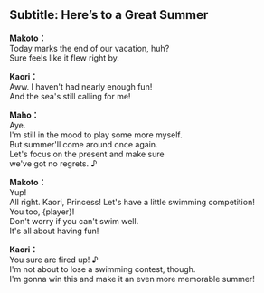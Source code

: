 # 

  
## Subtitle: Here’s to a Great Summer
  
**Makoto：**  
Today marks the end of our vacation, huh?  
Sure feels like it flew right by.  
  
**Kaori：**  
Aww. I haven't had nearly enough fun!  
And the sea's still calling for me!  
  
**Maho：**  
Aye.  
I'm still in the mood to play some more myself.  
But summer'll come around once again.  
Let's focus on the present and make sure  
we've got no regrets. ♪  
  
**Makoto：**  
Yup!  
All right. Kaori, Princess! Let's have a little swimming competition!  
You too, {player}!  
Don't worry if you can't swim well.  
It's all about having fun!  
  
**Kaori：**  
You sure are fired up! ♪  
I'm not about to lose a swimming contest, though.  
I'm gonna win this and make it an even more memorable summer!  
